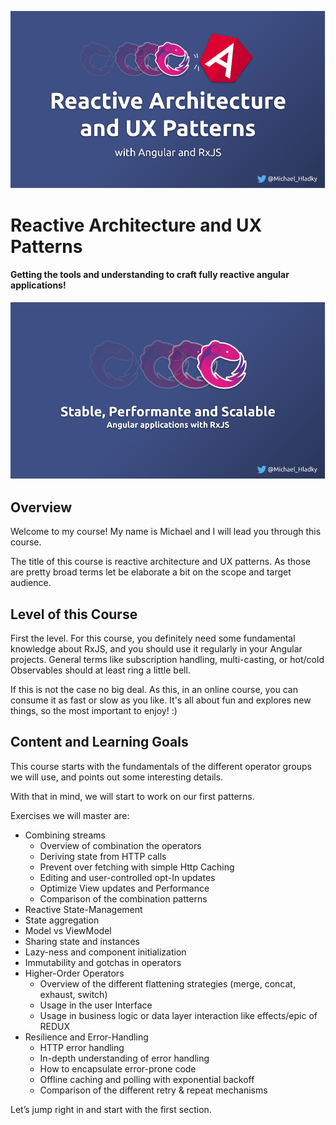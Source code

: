 <!-- Course Image -->
![](./assets/images/Reactive-architecture-and-ux-patterns_angular_michael-hladky.png)

<!-- Course Title -->
# Reactive Architecture and UX Patterns

<!-- Course Tagline -->
#### Getting the tools and understanding to craft fully reactive angular applications!

<!-- Course Description -->

<!-- Course Description Intro Images -->
![](./assets/images/Reactive-architecture-and-ux-patterns_secondary_angular_michael-hladky.png)

<!-- Course Description Text -->

## Overview

Welcome to my course! My name is Michael and I will lead you through this course.

The title of this course is reactive architecture and UX patterns.
As those are pretty broad terms let be elaborate a bit on the scope and target audience.


## Level of this Course


First the level. For this course, you definitely need some fundamental knowledge about RxJS,
 and you should use it regularly in your Angular projects.
General terms like subscription handling, multi-casting, or hot/cold Observables should at least ring a little bell.

If this is not the case no big deal. As this, in an online course, you can consume it as fast or slow as you like.
It's all about fun and explores new things, so the most important to enjoy! :)


## Content and Learning Goals

This course starts with the fundamentals of the different operator groups we will use,
and points out some interesting details.

With that in mind, we will start to work on our first patterns.

Exercises we will master are:
- Combining streams
  - Overview of combination the operators
  - Deriving state from HTTP calls
  - Prevent over fetching with simple Http Caching
  - Editing and user-controlled  opt-In updates
  - Optimize View updates and  Performance
  - Comparison of the combination patterns
-  Reactive State-Management    
  - State aggregation
  - Model vs ViewModel
  - Sharing state and instances
  - Lazy-ness and component initialization
  - Immutability and gotchas in operators
- Higher-Order Operators
  - Overview of the different flattening strategies
  (merge, concat, exhaust, switch)
  - Usage in the user Interface
  - Usage in business logic or data layer interaction like effects/epic of REDUX
- Resilience and Error-Handling
  - HTTP error handling
  - In-depth understanding of error handling
  - How to encapsulate error-prone code
  - Offline caching and polling with exponential backoff
  - Comparison of the different retry & repeat mechanisms


Let’s jump right in and start with the first section.
